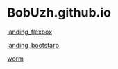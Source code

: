 # BobUzh.github.io


 [landing_flexbox](https://bobuzh.github.io/landing/ "landing FlexBox")
 
 [landing_bootstarp](https://bobuzh.github.io/landing_2/ "landing Bootstrap")
 
 [worm](https://bobuzh.github.io/worm/ "tetris")
